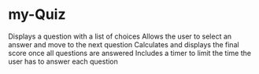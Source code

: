 # my-Quiz
Displays a question with a list of choices
Allows the user to select an answer and move to the next question
Calculates and displays the final score once all questions are answered
Includes a timer to limit the time the user has to answer each question
